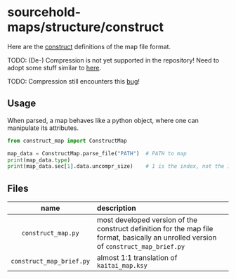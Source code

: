 # sourcehold-maps/structure/construct

Here are the [construct](https://construct.readthedocs.io/en/latest/) definitions of the map file format.

TODO: (De-) Compression is not yet supported in the repository! Need to adopt some stuff similar to [here](https://github.com/J-T-de/Villagepp).

TODO: Compression still encounters this [bug](https://github.com/construct/construct/issues/876)!

## Usage

When parsed, a map behaves like a python object, where one can manipulate its attributes.

```python
from construct_map import ConstructMap

map_data = ConstructMap.parse_file("PATH")  # PATH to map
print(map_data.type)
print(map_data.sec[1].data.uncompr_size)    # 1 is the index, not the identifier (1001-1136)

```

## Files

|           name           | description |
| :----------------------: | :---------- |
|    `construct_map.py`    | most developed version of the construct definition for the map file format, basically an unrolled version of `construct_map_brief.py` |
| `construct_map_brief.py` | almost 1:1 translation of `kaitai_map.ksy` |